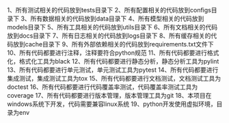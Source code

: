 1、所有测试相关的代码放到tests目录下
2、所有配置相关的代码放到configs目录下
3、所有数据相关的代码放到data目录下
4、所有模型相关的代码放到models目录下
5、所有工具相关的代码放到utils目录下
6、所有文档相关的代码放到docs目录下
7、所有日志相关的代码放到logs目录下
8、所有缓存相关的代码放到cache目录下
9、所有外部依赖相关的代码放到requirements.txt文件下
10、所有代码都要进行注释，注释要符合python规范
11、所有代码都要进行格式化，格式化工具为black
12、所有代码都要进行静态分析，静态分析工具为pylint
13、所有代码都要进行单元测试，单元测试工具为pytest
14、所有代码都要进行集成测试，集成测试工具为tox
15、所有代码都要进行文档测试，文档测试工具为doctest
16、所有代码都要进行代码覆盖率测试，代码覆盖率测试工具为coverage
17、所有代码都要进行版本管理，版本管理工具为git
18、本项目在windows系统下开发，代码需要兼容linux系统
19、python开发使用虚拟环境，目录为env
